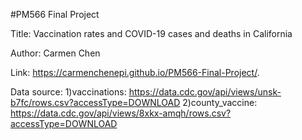 #PM566 Final Project

Title: Vaccination rates and COVID-19 cases and deaths in California

Author: Carmen Chen

Link: https://carmenchenepi.github.io/PM566-Final-Project/.

Data source: 
1)vaccinations: https://data.cdc.gov/api/views/unsk-b7fc/rows.csv?accessType=DOWNLOAD
2)county_vaccine: https://data.cdc.gov/api/views/8xkx-amqh/rows.csv?accessType=DOWNLOAD
